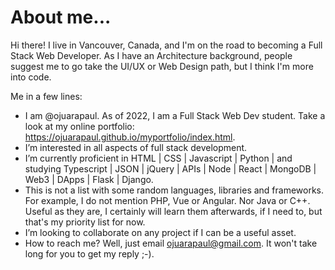# About me...

Hi there! I live in Vancouver, Canada, and I'm on the road to becoming a Full Stack Web Developer.
As I have an Architecture background, people suggest me to go take the UI/UX or Web Design path, but I think I'm more into code.

Me in a few lines:

- I am @ojuarapaul. As of 2022, I am a Full Stack Web Dev student. Take a look at my online portfolio: https://ojuarapaul.github.io/myportfolio/index.html.
- I’m interested in all aspects of full stack development.
- I’m currently proficient in HTML | CSS | Javascript | Python | and studying Typescript | JSON | jQuery | APIs | Node | React | MongoDB | Web3 | DApps | Flask | Django. 
- This is not a list with some random languages, libraries and frameworks. For example, I do not mention PHP, Vue or Angular. Nor Java or C++. Useful as they are, I certainly will learn them afterwards, if I need to, but that's my priority list for now.
- I’m looking to collaborate on any project if I can be a useful asset.
- How to reach me? Well, just email ojuarapaul@gmail.com. It won't take long for you to get my reply ;-).


<!---
ojuarapaul/ojuarapaul is a ✨ special ✨ repository because its `README.md` (this file) appears on your GitHub profile.
You can click the Preview link to take a look at your changes.
--->
